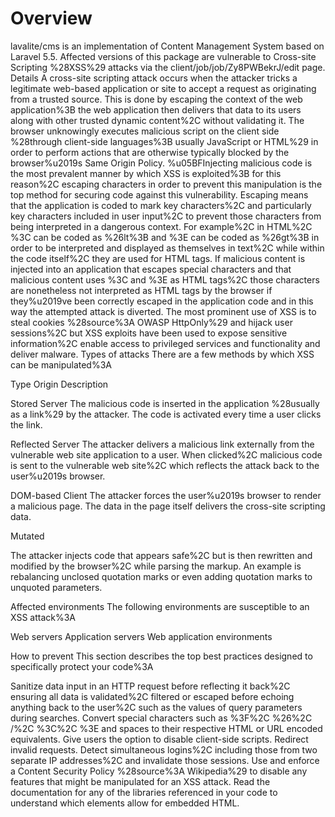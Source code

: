 # Overview
lavalite/cms is an implementation of Content Management System based on Laravel 5.5.
Affected versions of this package are vulnerable to Cross-site Scripting %28XSS%29 attacks via the client/job/job/Zy8PWBekrJ/edit page. 
Details
A cross-site scripting attack occurs when the attacker tricks a legitimate web-based application or site to accept a request as originating from a trusted source.
This is done by escaping the context of the web application%3B the web application then delivers that data to its users along with other trusted dynamic content%2C without validating it. The browser unknowingly executes malicious script on the client side %28through client-side languages%3B usually JavaScript or HTML%29  in order to perform actions that are otherwise typically blocked by the browser%u2019s Same Origin Policy.
%u05BFInjecting malicious code is the most prevalent manner by which XSS is exploited%3B for this reason%2C escaping characters in order to prevent this manipulation is the top method for securing code against this vulnerability.
Escaping means that the application is coded to mark key characters%2C and particularly key characters included in user input%2C to prevent those characters from being interpreted in a dangerous context. For example%2C in HTML%2C %3C can be coded as  %26lt%3B and %3E can be coded as %26gt%3B in order to be interpreted and displayed as themselves in text%2C while within the code itself%2C they are used for HTML tags. If malicious content is injected into an application that escapes special characters and that malicious content uses %3C and %3E as HTML tags%2C those characters are nonetheless not interpreted as HTML tags by the browser if they%u2019ve been correctly escaped in the application code and in this way the attempted attack is diverted.
The most prominent use of XSS is to steal cookies %28source%3A OWASP HttpOnly%29 and hijack user sessions%2C but XSS exploits have been used to expose sensitive information%2C enable access to privileged services and functionality and deliver malware. 
Types of attacks
There are a few methods by which XSS can be manipulated%3A



Type
Origin
Description



Stored
Server
The malicious code is inserted in the application %28usually as a link%29 by the attacker. The code is activated every time a user clicks the link.


Reflected
Server
The attacker delivers a malicious link externally from the vulnerable web site application to a user. When clicked%2C malicious code is sent to the vulnerable web site%2C which reflects the attack back to the user%u2019s browser.


DOM-based
Client
The attacker forces the user%u2019s browser to render a malicious page. The data in the page itself delivers the cross-site scripting data.


Mutated

The attacker injects code that appears safe%2C but is then rewritten and modified by the browser%2C while parsing the markup. An example is rebalancing unclosed quotation marks or even adding quotation marks to unquoted parameters.


Affected environments
The following environments are susceptible to an XSS attack%3A

Web servers
Application servers
Web application environments

How to prevent
This section describes the top best practices designed to specifically protect your code%3A 

Sanitize data input in an HTTP request before reflecting it back%2C ensuring all data is validated%2C filtered or escaped before echoing anything back to the user%2C such as the values of query parameters during searches. 
Convert special characters such as %3F%2C %26%2C /%2C %3C%2C %3E and spaces to their respective HTML or URL encoded equivalents. 
Give users the option to disable client-side scripts.
Redirect invalid requests.
Detect simultaneous logins%2C including those from two separate IP addresses%2C and invalidate those sessions.
Use and enforce a Content Security Policy %28source%3A Wikipedia%29 to disable any features that might be manipulated for an XSS attack.
Read the documentation for any of the libraries referenced in your code to understand which elements allow for embedded HTML.
